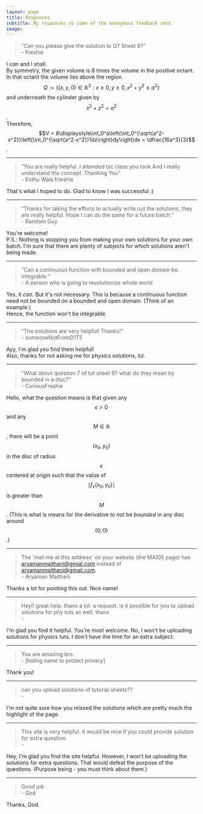```yaml
---
layout: page
title: Responses
subtitle: My responses to some of the anonymous feedback sent
image:
---
```

> "Can you please give the solution to Q7 Sheet 8?"  
> \- Freshie 

I *can* and I shall.  
By symmetry, the given volume is 8 times the volume in the positive octant.  
In that octant the volume lies above the region $$Q := \{(x, y, 0) \in \mathbb{R}^3 :x \ge 0, y \ge 0, x^2 + y^2 \le a^2\}$$ and underneath the cylinder given by $$x^2 + z^2 = a^2$$.  
Therefore,  
$$V = 8\displaystyle\int_0^a\left(\int_0^{\sqrt{a^2-x^2}}\left(\int_0^{\sqrt{a^2-x^2}}1dz\right)dy\right)dx = \dfrac{16a^3}{3}$$.

---  

> "You are really helpful .I attended tsc class you took.And I really understand the concept .Thanking You"  
> \- Enthu Wala frieshie 

That's what I hoped to do. Glad to know I was successful :)

---  

> "Thanks for taking the efforts to actually write out the solutions, they are really helpful. Hope I can do the same for a future batch."  
> \- Random Guy

You're welcome!  
P.S.: Nothing is stopping you from making your own solutions for your own batch. I'm sure that there are plenty of subjects for which solutions aren't being made.

---  

> "Can a continuous function with bounded and open domain be. integrable "  
> \- A person who is going to revolutionize whole world 

Yes, it *can*. But it's not necessary. This is because a continuous function need not be bounded on a bounded and open domain. (Think of an example.)  
Hence, the function won't be integrable.

---  

> "The solutions are very helpful! Thanks!"  
> \- someoneNotFromD1T5  

Ayy, I'm glad you find them helpful!  
Also, thanks for not asking me for physics solutions, lol.

---  

> "What about question 7 of tut sheet 6? what do they mean by bounded in a disc?"  
> \- CuriousFreshie  

Hello, what the question means is that given any $$\epsilon > 0$$ and any $$M \in \mathbb{R}$$, there will be a point $$(x_0, y_0)$$ in the disc of radius $$\epsilon$$ centered at origin such that the value of $$\mid f_x(x_0, y_0)\mid$$ is greater than $$M$$. (This is what is means for the derivative to *not* be *bounded* in any disc around $$(0, 0)$$.)

---  

> The 'mail me at this address' on your website (the MA105 page) has aryamanmaithani@gmial.com instead of aryamanmaithani@gmail.com.  
> \- Aryaman Maithani

Thanks a lot for pointing this out. Nice name!

---

> Hey!! great help. thanx a lot. a request. is it possible for you to upload solutions for phy tuts as well. thanx  
> \- 

I'm glad you find it helpful. You're most welcome. No, I won't be uploading solutions for physics tuts. I don't have the time for an extra subject.

---

> You are amazing bro.  
> \- [hiding name to protect privacy]

Thank you!

---

> can you upload solutions of tutorial sheets??  
> \-

I'm not quite sure how you missed the solutions which are pretty much the highlight of the page.  

---

> This site is very helpful. It would be nice if you could provide solution for extra question.  
> \- 

Hey, I'm glad you find the site helpful. However, I won't be uploading the solutions for extra questions. That would defeat the purpose of the questions. (Purpose being - you must think about them.)

---

> Good job  
> \- God

Thanks, God.